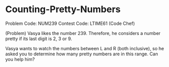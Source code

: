 # Counting-Pretty-Numbers
Problem Code: NUM239 Contest Code: LTIME61 (Code Chef)

(Problem)
Vasya likes the number 239. Therefore, he considers a number pretty if its last digit is 2, 3 or 9.

Vasya wants to watch the numbers between L and R (both inclusive), so he asked you to determine how many pretty numbers are in this range. Can you help him?

